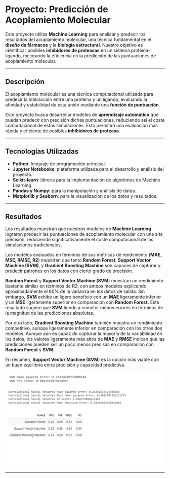 # Proyecto: Predicción de Acoplamiento Molecular

Este proyecto utiliza **Machine Learning** para analizar y predecir los resultados del acoplamiento molecular, una técnica fundamental en el **diseño de fármacos** y la **biología estructural**. Nuestro objetivo es identificar posibles **inhibidores de proteasas** en un sistema proteína-ligando, mejorando la eficiencia en la predicción de las puntuaciones de acoplamiento molecular.

---

## Descripción

El acoplamiento molecular es una técnica computacional utilizada para predecir la interacción entre una proteína y un ligando, evaluando la afinidad y estabilidad de esta unión mediante una **función de puntuación**. 

Este proyecto busca desarrollar modelos de **aprendizaje automático** que puedan predecir con precisión dichas puntuaciones, reduciendo así el coste computacional de estas simulaciones. Esto permitirá una evaluación más rápida y eficiente de posibles **inhibidores de proteasa**.

---
## Tecnologías Utilizadas

- **Python**: lenguaje de programación principal.
- **Jupyter Notebooks**: plataforma utilizada para el desarrollo y análisis del proyecto.
- **Scikit-learn**: librería para la implementación de algoritmos de Machine Learning.
- **Pandas y Numpy**: para la manipulación y análisis de datos.
- **Matplotlib y Seaborn**: para la visualización de los datos y resultados.

---

## Resultados

Los resultados muestran que nuestros modelos de **Machine Learning** lograron predecir las puntuaciones de acoplamiento molecular con una alta precisión, reduciendo significativamente el coste computacional de las simulaciones tradicionales.

Los modelos evaluados en términos de sus métricas de rendimiento (**MAE, MSE, RMSE, R2**) muestran que tanto  **Random Forest**, **Support Vector Machine (SVM)**, y **Gradient Boosting Machine** son capaces de capturar y predecir patrones en los datos con cierto grado de precisión.

**Random Forest** y **Support Vector Machine (SVM**) muestran un rendimiento bastante similar en términos de R2, con ambos modelos explicando aproximadamente el 60% de la varianza en los datos de salida. Sin embargo, **SVM** exhibe un ligero beneficio con un **MAE** ligeramente inferior y un **MSE** ligeramente superior en comparación con **Random Forest.** Este resultado sugiere que **SVM** tiende a cometer menos errores en términos de la magnitud de las predicciones absolutas.

Por otro lado, **Gradient Boosting Machine** también muestra un rendimiento competitivo, aunque ligeramente inferior en comparación con los otros dos modelos. Aunque aún es capaz de capturar la mayoría de la variabilidad en los datos, los valores ligeramente más altos de **MAE** y **RMSE** indican que las predicciones pueden ser un poco menos precisas en comparación con **Random Forest** y **SVM**.

En resumen, **Support Vector Machine (SVM**) es la opción más viable con un buen equilibrio entre precisión y capacidad predictiva.

![Resultados de Modelos](https://github.com/AndresSepu/Project_molecular/blob/main/Captura%20de%20pantalla%202024-10-24%20161109.png?raw=true)


---


